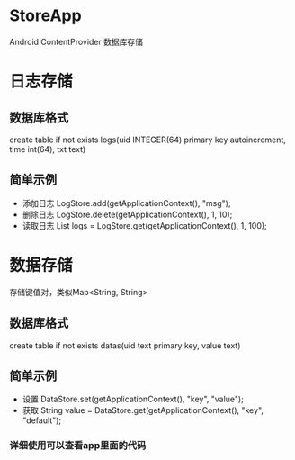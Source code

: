 # StoreApp
Android ContentProvider 数据库存储

# 日志存储

数据库格式
--------
create table if not exists logs(uid INTEGER(64) primary key autoincrement, time int(64), txt text)

简单示例
--------
- 添加日志 LogStore.add(getApplicationContext(), "msg");
- 删除日志 LogStore.delete(getApplicationContext(), 1, 10);
- 读取日志 List<LogValue> logs = LogStore.get(getApplicationContext(), 1, 100);
  
# 数据存储
存储键值对，类似Map<String, String>

数据库格式
---------
create table if not exists datas(uid text primary key, value text)

简单示例
-------
- 设置 DataStore.set(getApplicationContext(), "key", "value");
- 获取 String value = DataStore.get(getApplicationContext(), "key", "default");


### 详细使用可以查看app里面的代码

